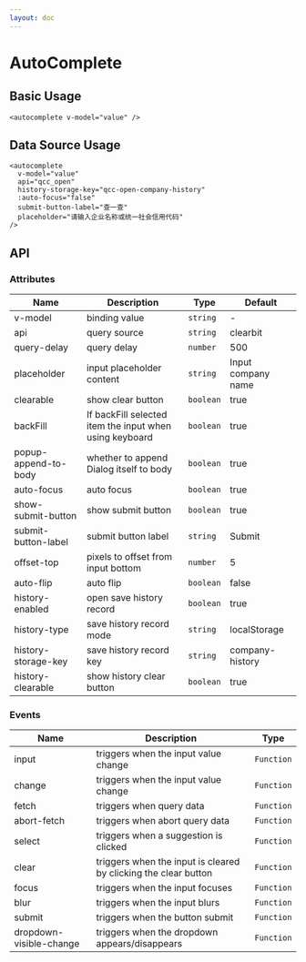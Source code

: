 ```yaml
---
layout: doc
---
```


# AutoComplete

<script setup lang="ts">
import { getCurrentInstance, ref, onMounted } from 'vue';
import '@company-ui/style';

const app = getCurrentInstance();

const apiType = ref('clearbit');

const value1 = ref('');
const value2 = ref('');
onMounted(() => {
})
</script>

## Basic Usage

<autocomplete
v-model="value1"
placeholder="Input company name"
/>

```vue
<autocomplete v-model="value" />
```

## Data Source Usage

<autocomplete
v-model="value2"
api="qcc_open"
history-storage-key="qcc-open-company-history"
:auto-focus="false"
submit-button-label="查一查"
placeholder="请输入企业名称或统一社会信用代码"
/>

```vue
<autocomplete
  v-model="value"
  api="qcc_open"
  history-storage-key="qcc-open-company-history"
  :auto-focus="false"
  submit-button-label="查一查"
  placeholder="请输入企业名称或统一社会信用代码"
/>
```

## API

### Attributes

| Name | Description | Type | Default |
| --- | --- | --- | --- |
| v-model | binding value | `string` | - |
| api | query source | `string` | clearbit |
| query-delay | query delay | `number` | 500 |
| placeholder | input placeholder content | `string` | Input company name |
| clearable | show clear button | `boolean` | true |
| backFill | If backFill selected item the input when using keyboard | `boolean` | true |
| popup-append-to-body | whether to append Dialog itself to body | `boolean` | true |
| auto-focus | auto focus | `boolean` | true |
| show-submit-button | show submit button | `boolean` | true |
| submit-button-label | submit button label | `string` | Submit |
| offset-top | pixels to offset from input bottom | `number` | 5 |
| auto-flip | auto flip | `boolean` | false |
| history-enabled | open save history record | `boolean` | true |
| history-type | save history record mode | `string` | localStorage |
| history-storage-key | save history record key | `string` | company-history |
| history-clearable | show history clear button | `boolean` | true |

### Events

| Name | Description | Type |
| --- | --- | --- |
| input | triggers when the input value change | `Function` |
| change | triggers when the input value change | `Function` |
| fetch | triggers when query data | `Function` |
| abort-fetch | triggers when abort query data | `Function` |
| select | triggers when a suggestion is clicked | `Function` |
| clear | triggers when the input is cleared by clicking the clear button | `Function` |
| focus | triggers when the input focuses | `Function` |
| blur | triggers when the input blurs | `Function` |
| submit | triggers when the button submit | `Function` |
| dropdown-visible-change | triggers when the dropdown appears/disappears | `Function` |
